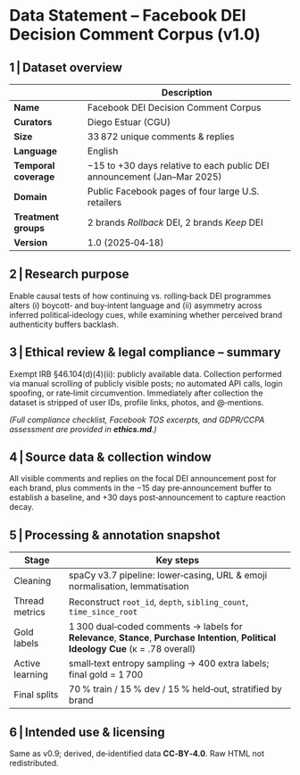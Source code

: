 # Data Statement – Facebook DEI Decision Comment Corpus (v1.0)

## 1 | Dataset overview
|                       | Description |
|-----------------------|-------------|
| **Name**              | Facebook DEI Decision Comment Corpus |
| **Curators**          | Diego Estuar (CGU) |
| **Size**              | 33 872 unique comments & replies |
| **Language**          | English |
| **Temporal coverage** | −15 to +30 days relative to each public DEI announcement (Jan–Mar 2025) |
| **Domain**            | Public Facebook pages of four large U.S. retailers |
| **Treatment groups**  | 2 brands *Rollback* DEI, 2 brands *Keep* DEI |
| **Version**           | 1.0 (2025‑04‑18) |

## 2 | Research purpose
Enable causal tests of how continuing vs. rolling‑back DEI programmes alters (i) boycott‑ and buy‑intent language and (ii) asymmetry across inferred political‑ideology cues, while examining whether perceived brand authenticity buffers backlash.

## 3 | Ethical review & legal compliance – summary
Exempt IRB §46.104(d)(4)(ii): publicly available data.  Collection performed via manual scrolling of publicly visible posts; no automated API calls, login spoofing, or rate‑limit circumvention.  Immediately after collection the dataset is stripped of user IDs, profile links, photos, and @‑mentions.

*(Full compliance checklist, Facebook TOS excerpts, and GDPR/CCPA assessment are provided in **ethics.md**.)*

## 4 | Source data & collection window
All visible comments and replies on the focal DEI announcement post for each brand, plus comments in the −15 day pre‑announcement buffer to establish a baseline, and +30 days post‑announcement to capture reaction decay.

## 5 | Processing & annotation snapshot
| Stage | Key steps |
|-------|-----------|
| Cleaning | spaCy v3.7 pipeline: lower‑casing, URL & emoji normalisation, lemmatisation |
| Thread metrics | Reconstruct `root_id`, `depth`, `sibling_count`, `time_since_root` |
| Gold labels | 1 300 dual‑coded comments → labels for **Relevance**, **Stance**, **Purchase Intention**, **Political Ideology Cue** (κ = .78 overall) |
| Active learning | small‑text entropy sampling → 400 extra labels; final gold = 1 700 |
| Final splits | 70 % train / 15 % dev / 15 % held‑out, stratified by brand |

## 6 | Intended use & licensing
Same as v0.9; derived, de‑identified data **CC‑BY‑4.0**.  Raw HTML not redistributed.